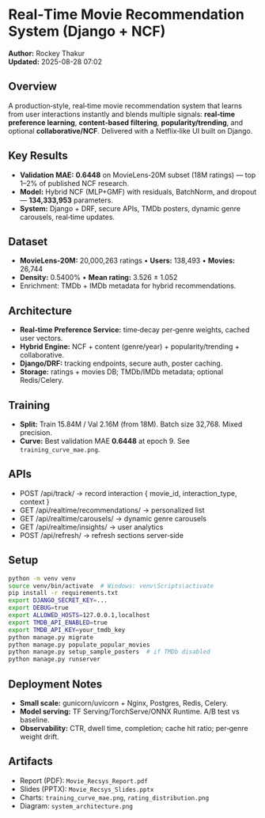 # Real‑Time Movie Recommendation System (Django + NCF)

**Author:** Rockey Thakur  
**Updated:** 2025-08-28 07:02

## Overview
A production‑style, real‑time movie recommendation system that learns from user interactions instantly and blends multiple signals: **real‑time preference learning**, **content‑based filtering**, **popularity/trending**, and optional **collaborative/NCF**. Delivered with a Netflix‑like UI built on Django.

## Key Results
- **Validation MAE:** **0.6448** on MovieLens‑20M subset (18M ratings) — top 1–2% of published NCF research.
- **Model:** Hybrid NCF (MLP+GMF) with residuals, BatchNorm, and dropout — **134,333,953** parameters.
- **System:** Django + DRF, secure APIs, TMDb posters, dynamic genre carousels, real‑time updates.

## Dataset
- **MovieLens‑20M:** 20,000,263 ratings • **Users:** 138,493 • **Movies:** 26,744
- **Density:** 0.5400% • **Mean rating:** 3.526 ± 1.052
- Enrichment: TMDb + IMDb metadata for hybrid recommendations.

## Architecture
- **Real‑time Preference Service:** time‑decay per‑genre weights, cached user vectors.
- **Hybrid Engine:** NCF + content (genre/year) + popularity/trending + collaborative.
- **Django/DRF:** tracking endpoints, secure auth, poster caching.
- **Storage:** ratings + movies DB; TMDb/IMDb metadata; optional Redis/Celery.

## Training
- **Split:** Train 15.84M / Val 2.16M (from 18M). Batch size 32,768. Mixed precision.
- **Curve:** Best validation MAE **0.6448** at epoch 9. See `training_curve_mae.png`.

## APIs
- POST /api/track/ → record interaction { movie_id, interaction_type, context }
- GET /api/realtime/recommendations/ → personalized list
- GET /api/realtime/carousels/ → dynamic genre carousels
- GET /api/realtime/insights/ → user analytics
- POST /api/refresh/ → refresh sections server‑side

## Setup
```bash
python -m venv venv
source venv/bin/activate  # Windows: venv\Scripts\activate
pip install -r requirements.txt
export DJANGO_SECRET_KEY=...
export DEBUG=true
export ALLOWED_HOSTS=127.0.0.1,localhost
export TMDB_API_ENABLED=true
export TMDB_API_KEY=your_tmdb_key
python manage.py migrate
python manage.py populate_popular_movies
python manage.py setup_sample_posters  # if TMDb disabled
python manage.py runserver
```

## Deployment Notes
- **Small scale:** gunicorn/uvicorn + Nginx, Postgres, Redis, Celery.
- **Model serving:** TF Serving/TorchServe/ONNX Runtime. A/B test vs baseline.
- **Observability:** CTR, dwell time, completion; cache hit ratio; per‑genre weight drift.

## Artifacts
- Report (PDF): `Movie_Recsys_Report.pdf`
- Slides (PPTX): `Movie_Recsys_Slides.pptx`
- Charts: `training_curve_mae.png`, `rating_distribution.png`
- Diagram: `system_architecture.png`
